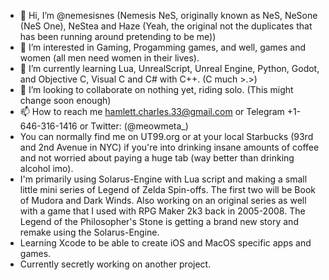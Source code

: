 - 👋 Hi, I’m @nemesisnes (Nemesis NeS, originally known as NeS, NeSone (NeS One), NeStea and Haze (Yeah, the original not the duplicates that has been running around pretending to be me))
- 👀 I’m interested in Gaming, Progamming games, and well, games and women (all men need women in their lives).
- 🌱 I’m currently learning Lua, UnrealScript, Unreal Engine, Python, Godot, and Objective C, Visual C and C# with C++. (C much >.>)
- 💞️ I’m looking to collaborate on nothing yet, riding solo. (This might change soon enough)
- 📫 How to reach me hamlett.charles.33@gmail.com or Telegram +1-646-316-1416 or Twitter: (@meowmeta_)
- You can normally find me on UT99.org or at your local Starbucks (93rd and 2nd Avenue in NYC) if you're into drinking insane amounts of coffee and not worried about paying a huge tab (way better than drinking alcohol imo). 
- I'm primarily using Solarus-Engine with Lua script and making a small little mini series of Legend of Zelda Spin-offs. The first two will be Book of Mudora and Dark Winds. Also working on an original series as well with a game that I used with RPG Maker 2k3 back in 2005-2008. The Legend of the Philosopher's Stone is getting a brand new story and remake using the Solarus-Engine.
- Learning Xcode to be able to create iOS and MacOS specific apps and games. 
- Currently secretly working on another project. 

<!---
nemesisnes/nemesisnes is a ✨ special ✨ repository because its `README.md` (this file) appears on your GitHub profile.
You can click the Preview link to take a look at your changes.
--->
